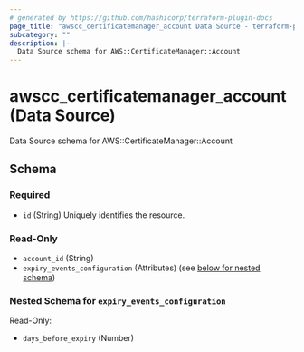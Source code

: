 ```yaml
---
# generated by https://github.com/hashicorp/terraform-plugin-docs
page_title: "awscc_certificatemanager_account Data Source - terraform-provider-awscc"
subcategory: ""
description: |-
  Data Source schema for AWS::CertificateManager::Account
---
```


# awscc_certificatemanager_account (Data Source)

Data Source schema for AWS::CertificateManager::Account



<!-- schema generated by tfplugindocs -->
## Schema

### Required

- `id` (String) Uniquely identifies the resource.

### Read-Only

- `account_id` (String)
- `expiry_events_configuration` (Attributes) (see [below for nested schema](#nestedatt--expiry_events_configuration))

<a id="nestedatt--expiry_events_configuration"></a>
### Nested Schema for `expiry_events_configuration`

Read-Only:

- `days_before_expiry` (Number)
